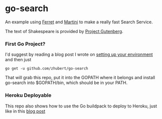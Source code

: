 go-search
=========

An example using [Ferret](https://github.com/argusdusty/Ferret) and [Martini](https://github.com/codegangsta/martini) to make a really fast Search Service.

The text of Shakespeare is provided by [Project Gutenberg](http://www.gutenberg.org).

### First Go Project?

I'd suggest by reading a blog post I wrote on [setting up your environment](http://www.zhubert.com/blog/2014/02/11/setting-up-go/) and then just

```
go get -u github.com/zhubert/go-search
```

That will grab this repo, put it into the GOPATH where it belongs and install go-search into $GOPATH/bin, which should be in your PATH.

### Heroku Deployable

This repo also shows how to use the Go buildpack to deploy to Heroku, just like in this [blog post](http://blog.wercker.com/2013/07/10/deploying-golang-to-heroku.html)
